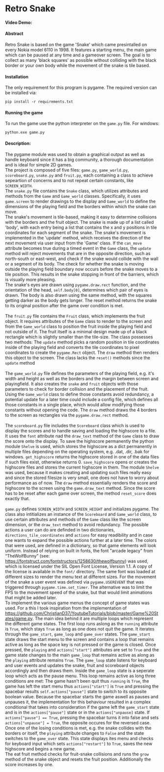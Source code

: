 # Retro Snake
#### Video Demo:  <URL HERE>

#### Abstract
Retro Snake is based on the game 'Snake' which came presintalled on every Nokia model 6110 in 1998. It features a starting menu, 
the main game which can be paused at any time and a gameover screen. The goal is to collect as many 'black squares' as possible without 
colliding with the black border or your own body while the movement of the snake is tile based.

#### Installation
The only requirement for this program is pygame. The required version can be installed via:
```
pip install -r requirements.txt
```

#### Running the game
To run the game use the python interpreter on the `game.py` file. For windows:
```
python.exe game.py
```

#### Description:
The pygame module was used to obtain a graphical output as well as handle keyboard since it has a big community, a thorough documentation and is ideal for simple 2D games.<br>
The project is composed of five files: `game.py`, `game_world.py`, `scoreboard.py`, `snake.py` and `fruit.py`, each containing a class to achieve sepeartion of concerns and to not repeat certain constants, like `SCREEN_WIDTH`. <br>
The `snake.py` file contains the `Snake` class, which utilizes attributes and methods from the `Game` and `Game_world` classes. Specifically, it uses `game.screen` to render drawings to the display and `Game_world` to define the dimensions of the playing field and the borders within which the snake can move.<br>
The snake's movement is tile-based, making it easy to determine collisions with the borders and the fruit object. The snake is made up of a list called 'body', with each entry being a list that contains the x and y positions in tile coordinates for each segment of the snake.
The snake's movement is implemented in the 'update' method, which receives the direction of the next movement via user input from the 'Game' class. If the `can_move` attribute becomes true during a timed event in the `Game` class, the `update` method will reject movements that are in the opposite direction, such as north-south or east-west, and check if the snake would collide with the wall or a segment of its body. The check for whether the snake is moving outside the playing field boundary now occurs before the snake moves to a tile position. This results in the snake stopping in front of the barriers, which is visually more pleasing.<br>
The snake's eyes are drawn using `pygame.draw.rect` function, and the orientation of the head, `self.body[0]`, determines which pair of eyes is drawn. The body is also drawn using the same method, with the squares getting darker as the body gets longer. The reset method returns the snake to its original position after the game over condition is met.<br>
<br>
The `fruit.py` file contains the `Fruit` class, which implements the fruit object. It requires attributes of the `Game` class to render to the screen and from the `Game_world` class to position the fruit inside the playing field and not outside of it. The fruit itself is a minimal design made up of a black rectangle which is slightly smaller than the tile-size. The class possesses two methods: The `update` method picks a random position in tile coordinates inside of the playing field and converts the tile coordinates to pixel coordinates to create the `pygame.Rect` object. 
The `draw` method then renders this object to the screen. The class lacks the `reset()` methods since the `update` method <br>
<br>
The `game_world.py` file defines the parameters of the playing field, e.g. it's width and height as well as the borders and the margin between screen and playingfield. It also creates the `snake` and `fruit` objects with those parameters to check for border collision and the placement of the fruit. Using the `Game_world` class to define those constants avoid redundancy, a potential update for a later time could include a config file, which defines all those constants in a single place, which would allow modifying those constants without opening the code. The `draw` method draws the 4 borders to the screen as rectangles via the `pygame.draw.rect` method.<br>
<br>
The `scoreboard.py` file includes the `Scoreboard` class which is used to display the scores and to handle saving and loading the highscore to a file. It uses the `font` attribute nad the `draw_text` method of the `Game` class to draw the score onto the display. To save the highscore permanently the python module `Shelve` is used, which stores the highscore as a dict permanently in multiple files depending on the operating system, e.g. .dat, .dir, .bak for windows. `get_highscore` returns the highscore stored in one of the data files if such files exist, otherwise returns 0. `save_highscore` opens or creates the highscore files and stores the current highscore in them. The module `Shelve` was used, because it makes creating and updating such files really easy and since the stored filesize is very small, one does not have to worry about performance as of now. The `draw` method essentially renders the score and highscore to the screen using the `game.draw_text` method. Since the score has to be reset after each game over screen, the method `reset_score` does exactly that.<br>
<br>
`game.py` defines `SCREEN_WIDTH` and `SCREEN_HEIGHT` and initializes
pygame. The class also intitializes an instance of the `Scoreboard` and `Game_world` class, to use certain attributes and methods of the `Game` class like the screen dimension, or the `draw_text` method to avoid redundancy. The possible actions a user can do are definded in two dictionaries, `directions_tile_coordinates` and `actions` for easy readibility and in case one wants to expand the possible actions further at a later time. The colors that were used, are defined in a dictionary, so that game elements will look uniform. Instead of relying on built in fonts, the font "arcade legacy" from “TheWolfBunny” (see: https://fontstruct.com/fontstructors/1258630/thewolfbunny) was used, which is licensed under the SIL Open Font License, Version 1.1. A copy of the license is available in the `font/` directory. The same font was loaded at different sizes to render the menu text at different sizes. For the movement of the snake a user event was defined via `pygame.USEREVENT` that was triggered through `pygame.time.set_timer`. The alternative was to limit the FPS to the movement speed of the snake, but that would limit animations that might be added later.<br>
To implement the various game menus the concept of game states was used. For a this I took inspiration from the implementation of https://github.com/ChristianD37/YoutubeTutorials/blob/master/Game%20States/game.py. The main idea behind it are multiple loops which represent the different game states. The first loop runs aslong as the `running` attribute is `True`, which stays `True` as long as one does not quit the game. It iterates through the `game_start`, `game_loop` and `game_over` states. The `game_start` state draws the start menu to the screen and contains a loop that remains active as long as the space key is not pressed or the game is closed. Once pressed, the `playing` and `actions["start"]` attributes are set to `True` and the game state changes to the main `game_loop` that remains active as along as the `playing` attribute remains `True`. The `game_loop` state listens for keyboard and user events and updates the snake, fruit and scoreboard objects accordingly and then draws them. Inside the `game_loop` state is a seperate loop which acts as the pause menu. This loop remains active as long three conditions are met: The game hasn't been quit thus `running` is `True`, the game has left the start menu thus `actions["start"]` is `True` and pressing the spacebar results `self.actions["pause"]` state to switch to its opposite boolean value. Because the spacebar starts the game aswell as pauses and unpauses it, the implementation for this behaviour resulted in a complex conditional that takes into consideration if the game left the `game_start` state and is in the `actions["pause"]` state or in the `actions["unpause]` state. If `actions["pause"] == True`, pressing the spacebar turns it into false and sets `actions["unpause"] = True`, the opposite occures for the reversed case. Once one of the losing conditions is met, e.g. the snake collides with the borders or itself, the `playing` attribute changes to `False` and the state switches to the `game_over` state. This state displays ites menu and checks for keyboard input which sets `actions["restart"]` to `True`, saves the new highscore and begins a new game.<br>
The eat fruit method checks for fruit-snake collisions and runs the `grow` method of the snake object and resets the fruit position. Additionally the score increases by one.
